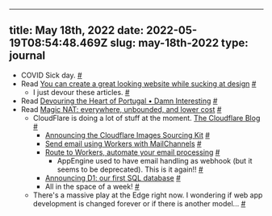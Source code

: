 
---
title: May 18th, 2022 
date: 2022-05-19T08:54:48.469Z
slug: may-18th-2022
type: journal
---
* COVID Sick day. [#](#62bee4d8-1d5d-4ccb-8bdf-5e1056191365)<a name="62bee4d8-1d5d-4ccb-8bdf-5e1056191365"></a>
* Read [You can create a great looking website while sucking at design](https://thefullstackdev.net/resource/create-beautiful-website-while-sucking-at-design/) [#](#62bee4d8-846f-42ac-9941-f5da244f3dfc)<a name="62bee4d8-846f-42ac-9941-f5da244f3dfc"></a>
  * I just devour these articles. [#](#62bee4d8-5fe7-457d-a6e8-4ddd3c17129f)<a name="62bee4d8-5fe7-457d-a6e8-4ddd3c17129f"></a>
* Read [Devouring the Heart of Portugal • Damn Interesting](https://www.damninteresting.com/devouring-the-heart-of-portugal/) [#](#62bee4d8-a264-4e4e-99d4-39820ec21c54)<a name="62bee4d8-a264-4e4e-99d4-39820ec21c54"></a>
* Read [Magic NAT: everywhere, unbounded, and lower cost](https://blog.cloudflare.com/magic-nat/) [#](#62bee4d8-a771-419d-b32e-18311c279ee3)<a name="62bee4d8-a771-419d-b32e-18311c279ee3"></a>
  * CloudFlare is doing a lot of stuff at the moment. [The Cloudflare Blog](https://blog.cloudflare.com/) [#](#62bee4d8-dd97-4b71-9679-6a4f2f7aae76)<a name="62bee4d8-dd97-4b71-9679-6a4f2f7aae76"></a>
    * [Announcing the Cloudflare Images Sourcing Kit](https://blog.cloudflare.com/cloudflare-images-sourcing-kit/) [#](#62bee4d8-1ef4-42f0-a04f-64435738270d)<a name="62bee4d8-1ef4-42f0-a04f-64435738270d"></a>
    * [Send email using Workers with MailChannels](https://blog.cloudflare.com/sending-email-from-workers-with-mailchannels/) [#](#62bee4d8-102d-4d3f-8613-578df274457e)<a name="62bee4d8-102d-4d3f-8613-578df274457e"></a>
    * [Route to Workers, automate your email processing](https://blog.cloudflare.com/announcing-route-to-workers/) [#](#62bee4d8-ecd3-44d4-a180-12cb0fd446d0)<a name="62bee4d8-ecd3-44d4-a180-12cb0fd446d0"></a>
      * AppEngine used to have email handling as webhook (but it seems to be deprecated). This is it again!! [#](#62bee4d8-8a7b-4404-b438-73e0876c0482)<a name="62bee4d8-8a7b-4404-b438-73e0876c0482"></a>
    * [Announcing D1: our first SQL database](https://blog.cloudflare.com/introducing-d1/) [#](#62bee4d8-c1c9-4f95-a4a0-753c1eb066e6)<a name="62bee4d8-c1c9-4f95-a4a0-753c1eb066e6"></a>
    * All in the space of a week! [#](#62bee4d8-52b6-4a43-bac0-44740e018860)<a name="62bee4d8-52b6-4a43-bac0-44740e018860"></a>
  * There's a massive play at the Edge right now. I wondering if web app development is changed forever or if there is another model... [#](#62bee4d8-2543-460a-9421-48fc283e6c2f)<a name="62bee4d8-2543-460a-9421-48fc283e6c2f"></a>

